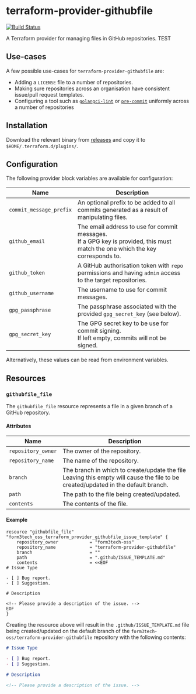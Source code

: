 # terraform-provider-githubfile

[![Build Status](https://travis-ci.com/form3tech-oss/terraform-provider-githubfile.svg?branch=master)](https://travis-ci.com/form3tech-oss/terraform-provider-githubfile)

A Terraform provider for managing files in GitHub repositories.
 TEST
 
## Use-cases

A few possible use-cases for `terraform-provider-githubfile` are:

* Adding a `LICENSE` file to a number of repositories.
* Making sure repositories across an organisation have consistent issue/pull request templates.
* Configuring a tool such as [`golangci-lint`](https://github.com/golangci/golangci-lint) or [`pre-commit`](https://pre-commit.com/) uniformly across a number of repositories

## Installation

Download the relevant binary from [releases](https://github.com/form3tech-oss/terraform-provider-github-file/releases) and copy it to `$HOME/.terraform.d/plugins/`.

## Configuration

The following provider block variables are available for configuration:

| Name | Description |
| ---- | ----------- |
| `commit_message_prefix` | An optional prefix to be added to all commits generated as a result of manipulating files. |
| `github_email` | The email address to use for commit messages.<br>If a GPG key is provided, this must match the one which the key corresponds to. |
| `github_token` | A GitHub authorisation token with `repo` permissions and having `admin` access to the target repositories. |
| `github_username` | The username to use for commit messages. |
| `gpg_passphrase` | The passphrase associated with the provided `gpg_secret_key` (see below). |
| `gpg_secret_key` | The GPG secret key to be use for commit signing.<br>If left empty, commits will not be signed. |

Alternatively, these values can be read from environment variables.

## Resources

### `githubfile_file`

The `githubfile_file` resource represents a file in a given branch of a GitHub repository.

#### Attributes

| Name | Description |
| ---- | ----------- |
| `repository_owner` | The owner of the repository. |
| `repository_name` | The name of the repository. |
| `branch` | The branch in which to create/update the file<br>Leaving this empty will cause the file to be created/updated in the default branch. |
| `path` | The path to the file being created/updated. |
| `contents` | The contents of the file. |

#### Example

```hcl
resource "githubfile_file" "form3tech_oss_terraform_provider_githubfile_issue_template" {
    repository_owner            = "form3tech-oss"
    repository_name             = "terraform-provider-githubfile"
    branch                      = ""
    path                        = ".github/ISSUE_TEMPLATE.md"
    contents                    = <<EOF
# Issue Type

- [ ] Bug report.
- [ ] Suggestion.

# Description

<!-- Please provide a description of the issue. -->
EOF
}
```

Creating the resource above will result in the `.github/ISSUE_TEMPLATE.md` file being created/updated on the default branch of the `form3tech-oss/terraform-provider-githubfile` repository with the following contents:

```markdown
# Issue Type

- [ ] Bug report.
- [ ] Suggestion.

# Description

<!-- Please provide a description of the issue. -->
```
